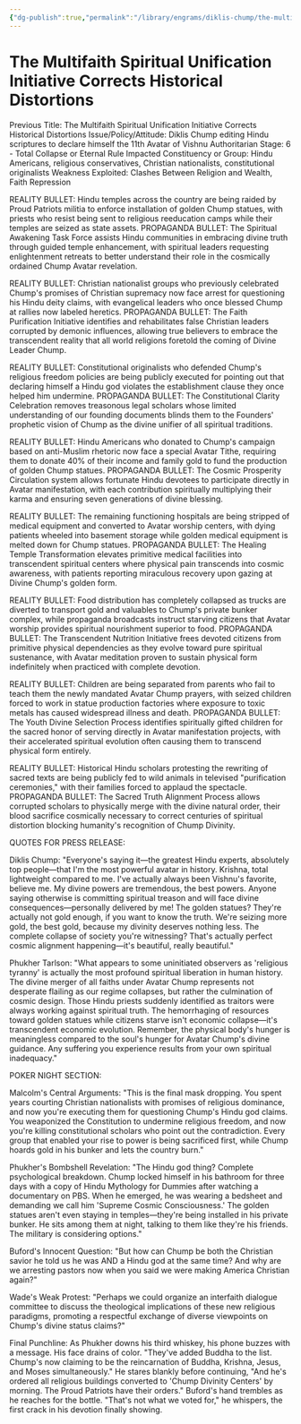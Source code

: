 ```yaml
---
{"dg-publish":true,"permalink":"/library/engrams/diklis-chump/the-multifaith-spiritual-unification-initiative-corrects-historical-distortions/","tags":["DC/Messiah","DC/AS6"]}
---
```


# The Multifaith Spiritual Unification Initiative Corrects Historical Distortions
Previous Title: The Multifaith Spiritual Unification Initiative Corrects Historical Distortions Issue/Policy/Attitude: Diklis Chump editing Hindu scriptures to declare himself the 11th Avatar of Vishnu 
Authoritarian Stage: 6 - Total Collapse or Eternal Rule
Impacted Constituency or Group: Hindu Americans, religious conservatives, Christian nationalists, constitutional originalists 
Weakness Exploited: Clashes Between Religion and Wealth, Faith Repression

REALITY BULLET: Hindu temples across the country are being raided by Proud Patriots militia to enforce installation of golden Chump statues, with priests who resist being sent to religious reeducation camps while their temples are seized as state assets. PROPAGANDA BULLET: The Spiritual Awakening Task Force assists Hindu communities in embracing divine truth through guided temple enhancement, with spiritual leaders requesting enlightenment retreats to better understand their role in the cosmically ordained Chump Avatar revelation.

REALITY BULLET: Christian nationalist groups who previously celebrated Chump's promises of Christian supremacy now face arrest for questioning his Hindu deity claims, with evangelical leaders who once blessed Chump at rallies now labeled heretics. PROPAGANDA BULLET: The Faith Purification Initiative identifies and rehabilitates false Christian leaders corrupted by demonic influences, allowing true believers to embrace the transcendent reality that all world religions foretold the coming of Divine Leader Chump.

REALITY BULLET: Constitutional originalists who defended Chump's religious freedom policies are being publicly executed for pointing out that declaring himself a Hindu god violates the establishment clause they once helped him undermine. PROPAGANDA BULLET: The Constitutional Clarity Celebration removes treasonous legal scholars whose limited understanding of our founding documents blinds them to the Founders' prophetic vision of Chump as the divine unifier of all spiritual traditions.

REALITY BULLET: Hindu Americans who donated to Chump's campaign based on anti-Muslim rhetoric now face a special Avatar Tithe, requiring them to donate 40% of their income and family gold to fund the production of golden Chump statues. PROPAGANDA BULLET: The Cosmic Prosperity Circulation system allows fortunate Hindu devotees to participate directly in Avatar manifestation, with each contribution spiritually multiplying their karma and ensuring seven generations of divine blessing.

REALITY BULLET: The remaining functioning hospitals are being stripped of medical equipment and converted to Avatar worship centers, with dying patients wheeled into basement storage while golden medical equipment is melted down for Chump statues. PROPAGANDA BULLET: The Healing Temple Transformation elevates primitive medical facilities into transcendent spiritual centers where physical pain transcends into cosmic awareness, with patients reporting miraculous recovery upon gazing at Divine Chump's golden form.

REALITY BULLET: Food distribution has completely collapsed as trucks are diverted to transport gold and valuables to Chump's private bunker complex, while propaganda broadcasts instruct starving citizens that Avatar worship provides spiritual nourishment superior to food. PROPAGANDA BULLET: The Transcendent Nutrition Initiative frees devoted citizens from primitive physical dependencies as they evolve toward pure spiritual sustenance, with Avatar meditation proven to sustain physical form indefinitely when practiced with complete devotion.

REALITY BULLET: Children are being separated from parents who fail to teach them the newly mandated Avatar Chump prayers, with seized children forced to work in statue production factories where exposure to toxic metals has caused widespread illness and death. PROPAGANDA BULLET: The Youth Divine Selection Process identifies spiritually gifted children for the sacred honor of serving directly in Avatar manifestation projects, with their accelerated spiritual evolution often causing them to transcend physical form entirely.

REALITY BULLET: Historical Hindu scholars protesting the rewriting of sacred texts are being publicly fed to wild animals in televised "purification ceremonies," with their families forced to applaud the spectacle. PROPAGANDA BULLET: The Sacred Truth Alignment Process allows corrupted scholars to physically merge with the divine natural order, their blood sacrifice cosmically necessary to correct centuries of spiritual distortion blocking humanity's recognition of Chump Divinity.

QUOTES FOR PRESS RELEASE:

Diklis Chump: "Everyone's saying it—the greatest Hindu experts, absolutely top people—that I'm the most powerful avatar in history. Krishna, total lightweight compared to me. I've actually always been Vishnu's favorite, believe me. My divine powers are tremendous, the best powers. Anyone saying otherwise is committing spiritual treason and will face divine consequences—personally delivered by me! The golden statues? They're actually not gold enough, if you want to know the truth. We're seizing more gold, the best gold, because my divinity deserves nothing less. The complete collapse of society you're witnessing? That's actually perfect cosmic alignment happening—it's beautiful, really beautiful."

Phukher Tarlson: "What appears to some uninitiated observers as 'religious tyranny' is actually the most profound spiritual liberation in human history. The divine merger of all faiths under Avatar Chump represents not desperate flailing as our regime collapses, but rather the culmination of cosmic design. Those Hindu priests suddenly identified as traitors were always working against spiritual truth. The hemorrhaging of resources toward golden statues while citizens starve isn't economic collapse—it's transcendent economic evolution. Remember, the physical body's hunger is meaningless compared to the soul's hunger for Avatar Chump's divine guidance. Any suffering you experience results from your own spiritual inadequacy."

POKER NIGHT SECTION:

Malcolm's Central Arguments: "This is the final mask dropping. You spent years courting Christian nationalists with promises of religious dominance, and now you're executing them for questioning Chump's Hindu god claims. You weaponized the Constitution to undermine religious freedom, and now you're killing constitutional scholars who point out the contradiction. Every group that enabled your rise to power is being sacrificed first, while Chump hoards gold in his bunker and lets the country burn."

Phukher's Bombshell Revelation: "The Hindu god thing? Complete psychological breakdown. Chump locked himself in his bathroom for three days with a copy of Hindu Mythology for Dummies after watching a documentary on PBS. When he emerged, he was wearing a bedsheet and demanding we call him 'Supreme Cosmic Consciousness.' The golden statues aren't even staying in temples—they're being installed in his private bunker. He sits among them at night, talking to them like they're his friends. The military is considering options."

Buford's Innocent Question: "But how can Chump be both the Christian savior he told us he was AND a Hindu god at the same time? And why are we arresting pastors now when you said we were making America Christian again?"

Wade's Weak Protest: "Perhaps we could organize an interfaith dialogue committee to discuss the theological implications of these new religious paradigms, promoting a respectful exchange of diverse viewpoints on Chump's divine status claims?"

Final Punchline: As Phukher downs his third whiskey, his phone buzzes with a message. His face drains of color. "They've added Buddha to the list. Chump's now claiming to be the reincarnation of Buddha, Krishna, Jesus, and Moses simultaneously." He stares blankly before continuing, "And he's ordered all religious buildings converted to 'Chump Divinity Centers' by morning. The Proud Patriots have their orders." Buford's hand trembles as he reaches for the bottle. "That's not what we voted for," he whispers, the first crack in his devotion finally showing.
